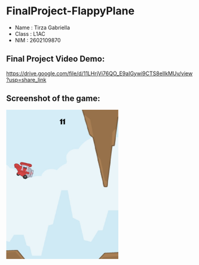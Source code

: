 # FinalProject-FlappyPlane
* Name : Tirza Gabriella
* Class : L1AC
* NIM : 2602109870

## Final Project Video Demo:
https://drive.google.com/file/d/11LHrjVi76QO_E9aIGywi9CTS8eIlkMUv/view?usp=share_link

## Screenshot of the game:
<img src= "https://github.com/tirzagabriella/FinalProject-FlappyPlane/blob/main/Game-screenshot.jpg" width="300" height="400">
